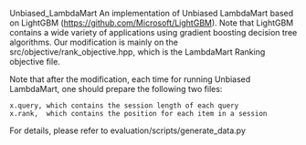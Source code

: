 Unbiased_LambdaMart An implementation of Unbiased LambdaMart based on LightGBM (https://github.com/Microsoft/LightGBM). Note that LightGBM contains a wide variety of applications using gradient boosting decision tree algorithms. Our modification is mainly on the src/objective/rank_objective.hpp, which is the LambdaMart Ranking objective file.

Note that after the modification, each time for running Unbiased LambdaMart, one should prepare the following two files:
```
x.query, which contains the session length of each query
x.rank,  which contains the position for each item in a session
```
For details, please refer to evaluation/scripts/generate_data.py
